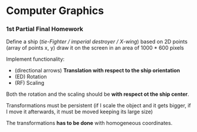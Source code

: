 # Computer Graphics

### 1st Partial Final Homework

Define a ship (*tie-Fighter / imperial destroyer / X-wing*) based on 2D points (array of points x, y)
draw it on the screen in an area of ​​1000 * 600 pixels

Implement functionality:

- (directional arrows) **Translation with respect to the ship orientation**
- (ED) Rotation
- (RF) Scaling

Both the rotation and the scaling should be **with respect ot the ship center**.

Transformations must be persistent (if I scale the object and it gets bigger, if I move it afterwards, it must be moved keeping its large size)

The transformations **has to be done** with homogeneous coordinates.